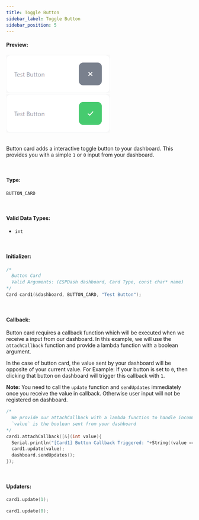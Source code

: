 ```yaml
---
title: Toggle Button
sidebar_label: Toggle Button
sidebar_position: 5
---
```


#### Preview:

<img className="card-preview" src="/img/v4/button-card-false.png" width="280px" alt="Button Card Preview" />
 &nbsp; 
<img className="card-preview" src="/img/v4/button-card-true.png" width="280px" alt="Button Card Preview" />

<br/>
<br/>

Button card adds a interactive toggle button to your dashboard. This provides you with a simple `1` or `0` input from your dashboard.

<br/>

#### Type:
`BUTTON_CARD`

<br/>

#### Valid Data Types:
- `int`

<br/>

#### Initializer:
```cpp
/* 
  Button Card
  Valid Arguments: (ESPDash dashboard, Card Type, const char* name)
*/
Card card1(&dashboard, BUTTON_CARD, "Test Button");
```

<br/>

#### Callback:
Button card requires a callback function which will be executed when we receive a input from our dashboard. In this example, we will use the `attachCallback` function and provide a lambda function with a boolean argument.

In the case of button card, the value sent by your dashboard will be opposite of your current value. For Example: If your button is set to `0`, then clicking that button on dashboard will trigger this callback with `1`.

**Note:** You need to call the `update` function and `sendUpdates` immediately once you receive the value in callback. Otherwise user input will not be registered on dashboard.

```cpp
/*
  We provide our attachCallback with a lambda function to handle incomming data
  `value` is the boolean sent from your dashboard
*/
card1.attachCallback([&](int value){
  Serial.println("[Card1] Button Callback Triggered: "+String((value == 1)?"true":"false"));
  card1.update(value);
  dashboard.sendUpdates();
});
```

<br/>

#### Updaters:

```cpp
card1.update(1);
```

```cpp
card1.update(0);
```
<br/>
<br/>
